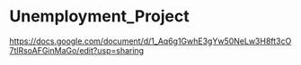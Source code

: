 # Unemployment_Project
https://docs.google.com/document/d/1_Aq6g1GwhE3gYw50NeLw3H8ft3cO7tlRsoAFGinMaGo/edit?usp=sharing
